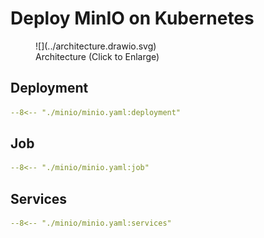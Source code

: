 # Deploy MinIO on Kubernetes

<figure markdown="span">
    ![](../architecture.drawio.svg)
  <figcaption>Architecture (Click to Enlarge)</figcaption>
</figure>

## Deployment

```yaml linenums="1" title="minio.yaml" hl_lines="20-23 25-28 30-33"
--8<-- "./minio/minio.yaml:deployment"
```

## Job

```yaml linenums="1" title="minio.yaml" hl_lines="2 15 18-25 27-42"
--8<-- "./minio/minio.yaml:job"
```

## Services

```yaml linenums="1" title="minio.yaml" hl_lines="4 11-14 19 26-28"
--8<-- "./minio/minio.yaml:services"
```